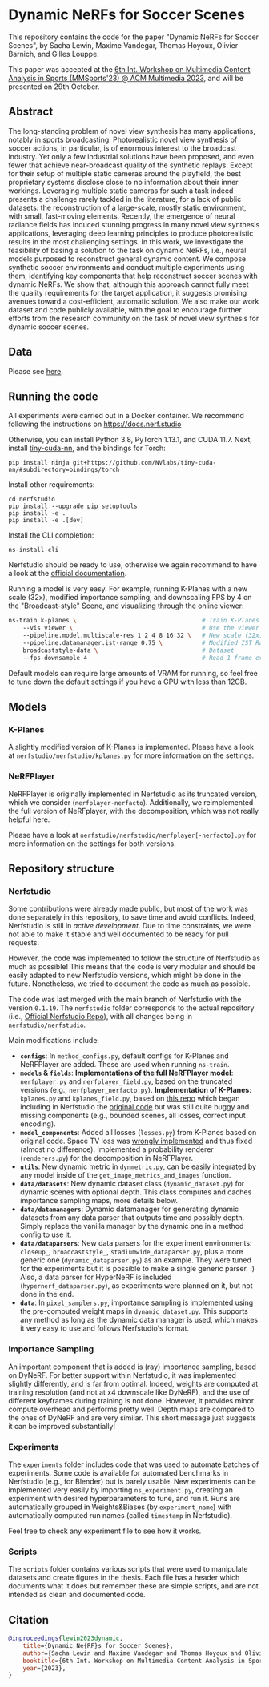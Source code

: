 # **Dynamic NeRFs for Soccer Scenes**

This repository contains the code for the paper "Dynamic NeRFs for Soccer Scenes", by Sacha Lewin, Maxime Vandegar, Thomas Hoyoux, Olivier Barnich, and Gilles Louppe.

This paper was accepted at the [6th Int. Workshop on Multimedia Content Analysis in Sports (MMSports'23) @ ACM Multimedia 2023](http://mmsports.multimedia-computing.de/mmsports2023/index.html), and will be presented on 29th October.

## **Abstract**
The long-standing problem of novel view synthesis has many applications, notably in sports broadcasting. Photorealistic novel view synthesis of soccer actions, in particular, is of enormous interest to the broadcast industry. Yet only a few industrial solutions have been proposed, and even fewer that achieve near-broadcast quality of the synthetic replays. Except for their setup of multiple static cameras around the playfield, the best proprietary systems disclose close to no information about their inner workings. Leveraging multiple static cameras for such a task indeed presents a challenge rarely tackled in the literature, for a lack of public datasets: the reconstruction of a large-scale, mostly static environment, with small, fast-moving elements. Recently, the emergence of neural radiance fields has induced stunning progress in many novel view synthesis applications, leveraging deep learning principles to produce photorealistic results in the most challenging settings. In this work, we investigate the feasibility of basing a solution to the task on dynamic NeRFs, i.e., neural models purposed to reconstruct general dynamic content. We compose synthetic soccer environments and conduct multiple experiments using them, identifying key components that help reconstruct soccer scenes with dynamic NeRFs. We show that, although this approach cannot fully meet the quality requirements for the target application, it suggests promising avenues toward a cost-efficient, automatic solution. We also make our work dataset and code publicly available, with the goal to encourage further efforts from the research community on the task of novel view synthesis for dynamic soccer scenes.

## Data

Please see [here](data/).

## Running the code

All experiments were carried out in a Docker container. We recommend following the instructions on https://docs.nerf.studio

Otherwise, you can install Python 3.8, PyTorch 1.13.1, and CUDA 11.7.
Next, install [tiny-cuda-nn](https://github.com/NVlabs/tiny-cuda-nn), and the bindings for Torch:
```
pip install ninja git+https://github.com/NVlabs/tiny-cuda-nn/#subdirectory=bindings/torch
```
Install other requirements:
```
cd nerfstudio
pip install --upgrade pip setuptools
pip install -e .
pip install -e .[dev]
```
Install the CLI completion:
```
ns-install-cli
```

Nerfstudio should be ready to use, otherwise we again recommend to have a look at the [official documentation](https://docs.nerf.studio/).

Running a model is very easy. For example, running K-Planes with a new scale (32x), modified importance sampling, and downscaling FPS by 4 on the "Broadcast-style" Scene, and visualizing through the online viewer:
```bash
ns-train k-planes \                                   # Train K-Planes
    --vis viewer \                                    # Use the viewer
    --pipeline.model.multiscale-res 1 2 4 8 16 32 \   # New scale (32x)
    --pipeline.datamanager.ist-range 0.75 \           # Modified IST Range
    broadcaststyle-data \                             # Dataset
    --fps-downsample 4                                # Read 1 frame every 4
```

Default models can require large amounts of VRAM for running, so feel free to tune down the default settings if you have a GPU with less than 12GB.

## Models

### K-Planes

A slightly modified version of K-Planes is implemented. Please have a look at `nerfstudio/nerfstudio/kplanes.py` for more information on the settings.

### NeRFPlayer

NeRFPlayer is originally implemented in Nerfstudio as its truncated version, which we consider (`nerfplayer-nerfacto`). Additionally, we reimplemented the full version of NeRFplayer, with the decomposition, which was not really helpful here.

Please have a look at `nerfstudio/nerfstudio/nerfplayer[-nerfacto].py` for more information on the settings for both versions.

## **Repository structure**

### **Nerfstudio**
Some contributions were already made public, but most of the work was done separately in this repository, to save time and avoid conflicts. Indeed, Nerfstudio is still in _active development_. Due to time constraints, we were not able to make it stable and well documented to be ready for pull requests.

However, the code was implemented to follow the structure of Nerfstudio as much as possible! This means that the code is very modular and should be easily adapted to new Nerfstudio versions, which might be done in the future. Nonetheless, we tried to document the code as much as possible.

The code was last merged with the main branch of Nerfstudio with the version `0.1.19`. The `nerfstudio` folder corresponds to the actual repository (i.e., [Official Nerfstudio Repo](https://github.com/nerfstudio-project/nerfstudio)), with all changes being in `nerfstudio/nerfstudio`.

Main modifications include:
* __`configs`__: In `method_configs.py`, default configs for K-Planes and NeRFPlayer are added. These are used when running `ns-train`.
* __`models` & `fields`__: **Implementations of the full NeRFPlayer model**: `nerfplayer.py` and `nerfplayer_field.py`, based on the truncated versions (e.g., `nerfplayer_nerfacto.py`). **Implementation of K-Planes**: `kplanes.py` and `kplanes_field.py`, based on [this repo](https://github.com/akristoffersen/nerfstudio_kplanes) which began including in Nerfstudio the [original code](https://github.com/sarafridov/K-Planes) but was still quite buggy and missing components (e.g., bounded scenes, all losses, correct input encoding).
* __`model_components`__: Added all losses (`losses.py`) from K-Planes based on original code. Space TV loss was [wrongly implemented](https://github.com/nerfstudio-project/nerfstudio/pull/1584#issuecomment-1466680500) and thus fixed (almost no difference). Implemented a probability renderer (`renderers.py`) for the decomposition in NeRFPlayer.
* __`utils`__: New dynamic metric in `dynmetric.py`, can be easily integrated by any model inside of the `get_image_metrics_and_images` function. 
* __`data/datasets`__: New dynamic dataset class (`dynamic_dataset.py`) for dynamic scenes with optional depth. This class computes and caches importance sampling maps, more details below.
* __`data/datamanagers`__: Dynamic datamanager for generating dynamic datasets from any data parser that outputs time and possibly depth. Simply replace the vanilla manager by the dynamic one in a method config to use it.
* __`data/dataparsers`__: New data parsers for the experiment environments: `closeup_`, `broadcaststyle_`, `stadiumwide_dataparser.py`, plus a more generic one (`dynamic_dataparser.py`) as an example. They were tuned for the experiments but it is possible to make a single generic parser. :) Also, a data parser for HyperNeRF is included (`hypernerf_dataparser.py`), as experiments were planned on it, but not done in the end.
* __`data`__: In `pixel_samplers.py`, importance sampling is implemented using the pre-computed weight maps in `dynamic_dataset.py`. This supports any method as long as the dynamic data manager is used, which makes it very easy to use and follows Nerfstudio's format.

### **Importance Sampling**

An important component that is added is (ray) importance sampling, based on DyNeRF. For better support within Nerfstudio, it was implemented slightly differently, and is far from optimal. Indeed, weights are computed at training resolution (and not at x4 downscale like DyNeRF), and the use of different keyframes during training is not done. However, it provides minor compute overhead and performs pretty well. Depth maps are compared to the ones of DyNeRF and are very similar. This short message just suggests it can be improved substantially!

### **Experiments**

The `experiments` folder includes code that was used to automate batches of experiments. Some code is available for automated benchmarks in Nerfstudio (e.g., for Blender) but is barely usable. New experiments can be implemented very easily by importing `ns_experiment.py`, creating an experiment with desired hyperparameters to tune, and run it. Runs are automatically grouped in Weights&Biases (by `experiment_name`) with automatically computed run names (called `timestamp` in Nerfstudio).

Feel free to check any experiment file to see how it works.

### **Scripts**

The `scripts` folder contains various scripts that were used to manipulate datasets and create figures in the thesis. Each file has a header which documents what it does but remember these are simple scripts, and are not intended as clean and documented code.

## Citation

```bib
@inproceedings{lewin2023dynamic,
    title={Dynamic Ne{RF}s for Soccer Scenes},
    author={Sacha Lewin and Maxime Vandegar and Thomas Hoyoux and Olivier Barnich and Gilles Louppe},
    booktitle={6th Int. Workshop on Multimedia Content Analysis in Sports (MMSports'23) @ ACM Multimedia 2023},
    year={2023},
}
```
